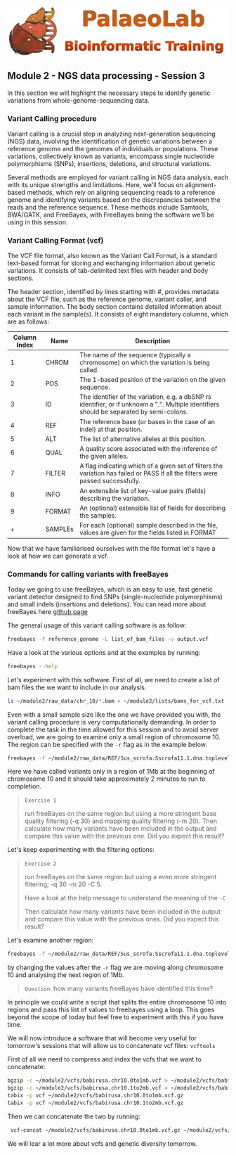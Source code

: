 ![bio_logo](../IM/header.png)

## Module 2 - NGS data processing - Session 3
In this section we will highlight the necessary steps to identify genetic variations from whole-genome-sequencing data.

### Variant Calling procedure
Variant calling is a crucial step in analyzing next-generation sequencing (NGS) data, involving the identification of genetic variations between a reference genome and the genomes of individuals or populations. These variations, collectively known as variants, encompass single nucleotide polymorphisms (SNPs), insertions, deletions, and structural variations. 

Several methods are employed for variant calling in NGS data analysis, each with its unique strengths and limitations. Here, we'll focus on alignment-based methods, which rely on aligning sequencing reads to a reference genome and identifying variants based on the discrepancies between the reads and the reference sequence. These methods include Samtools, BWA/GATK, and FreeBayes, with FreeBayes being the software we'll be using in this session.
 
### Variant Calling Format (vcf)
The VCF file format, also known as the Variant Call Format, is a standard text-based format for storing and exchanging information about genetic variations. It consists of tab-delimited text files with header and body sections.

The header section, identified by lines starting with #, provides metadata about the VCF file, such as the reference genome, variant caller,  and sample information. The body section contains detailed information about each variant in the sample(s). It consists of eight mandatory columns, which are as follows:

|Column Index| Name| Description |
|---|---|---|
|1|CHROM| The name of the sequence (typically a chromosome) on which the variation is being called.|
|2|POS| The 1-based position of the variation on the given sequence.|
|3|ID|The identifier of the variation, e.g. a dbSNP rs identifier, or if unknown a ".". Multiple identifiers should be separated by semi-colons.|
|4|REF|The reference base (or bases in the case of an indel) at that position.|
|5|ALT|The list of alternative alleles at this position.|
|6|QUAL|A quality score associated with the inference of the given alleles.|
|7|FILTER|A flag indicating which of a given set of filters the variation has failed or PASS if all the filters were passed successfully.|
|8|INFO|An extensible list of key-value pairs (fields) describing the variation.|
|9|FORMAT|An (optional) extensible list of fields for describing the samples.|
|+|SAMPLEs|For each (optional) sample described in the file, values are given for the fields listed in FORMAT| 

Now that we have familiarised ourselves with the file format let's have a look at how we can generate a vcf.

### Commands for calling variants with freeBayes
Today we going to use freeBayes, which is an easy to use, fast genetic variant detector designed to find SNPs (single-nucleotide polymorphisms) and small indels (insertions and deletions). You can read more about freeBayes here [github page](https://github.com/freebayes/freebayes)

The general usage of this variant calling software is as follow:
```sh
freebayes -f reference_genome -L list_of_bam_files -v output.vcf
```
Have a look at the various options and at the examples by running:
```sh
freebayes --help
```
Let's experiment with this software. First of all, we need to create a list of bam files the we want to include in our analysis.
```sh
ls ~/module2/raw_data/chr_10/*.bam > ~/module2/lists/bams_for_vcf.txt
```
Even with a small sample size like the one we have provided you with, the variant calling procedure is very computationally demanding. In order to complete the task in the time allowed for this session and to avoid server overload, we are going to examine only a small region of chromosome 10. The region can be specified with the `-r` flag as in the example below:
```sh
freebayes -f ~/module2/raw_data/REF/Sus_scrofa.Sscrofa11.1.dna.toplevel.fa -r 10:0-1000000 -L ~/module2/lists/bams_for_vcf.txt > ~/module2/vcfs/babirusa.chr10.0to1mb.vcf
```
Here we have called variants only in a region of 1Mb at the beginning of chromosome 10 and it should take approximately 2 minutes to run to completion. 

> `Exercise 1`
>
> run freeBayes on the same region but using a more stringent base quality filtering (-q 30) and mapping quality filtering (-m 20). 
> Then calculate how many variants have been included in the output and compare this value with the previous one. Did you expect this result?

Let's keep experimenting with the filtering options:

> `Exercise 2`
>
> run freeBayes on the same region but using a even more stringent filtering; -q 30 -m 20 -C 5.
>
> Have a look at the help message to understand the meaning of the `-C`
>
> Then calculate how many variants have been included in the output and compare this value with the previous ones. Did you expect this result?

Let's examine another region:

```sh
freebayes -f ~/module2/raw_data/REF/Sus_scrofa.Sscrofa11.1.dna.toplevel.fa -r 10:1000000-2000000 -L ~/module2/lists/bams_for_vcf.txt > ~/module2/vcfs/babirusa.chr10.1to2mb.vcf
```
by changing the values after the `-r` flag we are moving along chromosome 10 and analysing the next region of 1Mb.

> `Question`: how many variants freeBayes have identified this time?

In principle we could write a script that splits the entire chromosome 10 into regions and pass this list of values to freebayes using a loop.
This goes beyond the scope of today but feel free to experiment with this if you have time.

We will now introduce a software that will become very useful for tomorrow's sessions that will allow us to concatenate vcf files: `vcftools`

First of all we need to compress and index the vcfs that we want to concatenate:
```sh
bgzip -c ~/module2/vcfs/babirusa.chr10.0to1mb.vcf > ~/module2/vcfs/babirusa.chr10.0to1mb.vcf.gz
bgzip -c ~/module2/vcfs/babirusa.chr10.1to2mb.vcf > ~/module2/vcfs/babirusa.chr10.1to2mb.vcf.gz
tabix -p vcf ~/module2/vcfs/babirusa.chr10.0to1mb.vcf.gz
tabix -p vcf ~/module2/vcfs/babirusa.chr10.1to2mb.vcf.gz
```
Then we can concatenate the two by running:
```sh
 vcf-concat ~/module2/vcfs/babirusa.chr10.0to1mb.vcf.gz ~/module2/vcfs/babirusa.chr10.1to2mb.vcf.gz | bgzip -c > ~/module2/vcfs/babirusa.chr10.0to2mb.vcf.gz
```

We will lear a lot more about vcfs and genetic diversity tomorrow.




